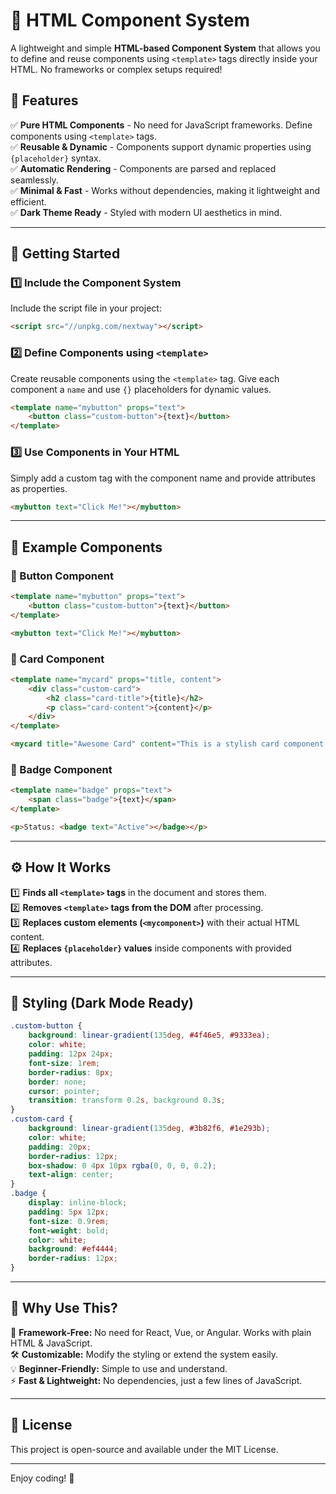 # 🚀 HTML Component System

A lightweight and simple **HTML-based Component System** that allows you to define and reuse components using `<template>` tags directly inside your HTML. No frameworks or complex setups required!

## 🎯 Features

✅ **Pure HTML Components** - No need for JavaScript frameworks. Define components using `<template>` tags.  
✅ **Reusable & Dynamic** - Components support dynamic properties using `{placeholder}` syntax.  
✅ **Automatic Rendering** - Components are parsed and replaced seamlessly.  
✅ **Minimal & Fast** - Works without dependencies, making it lightweight and efficient.  
✅ **Dark Theme Ready** - Styled with modern UI aesthetics in mind.  

---

## 🚀 Getting Started

### 1️⃣ Include the Component System
Include the script file in your project:

```html
<script src="//unpkg.com/nextway"></script>
```

### 2️⃣ Define Components using `<template>`
Create reusable components using the `<template>` tag. Give each component a `name` and use `{}` placeholders for dynamic values.

```html
<template name="mybutton" props="text">
    <button class="custom-button">{text}</button>
</template>
```

### 3️⃣ Use Components in Your HTML
Simply add a custom tag with the component name and provide attributes as properties.

```html
<mybutton text="Click Me!"></mybutton>
```

---

## 🎨 Example Components

### 🔹 Button Component
```html
<template name="mybutton" props="text">
    <button class="custom-button">{text}</button>
</template>

<mybutton text="Click Me!"></mybutton>
```

### 🔹 Card Component
```html
<template name="mycard" props="title, content">
    <div class="custom-card">
        <h2 class="card-title">{title}</h2>
        <p class="card-content">{content}</p>
    </div>
</template>

<mycard title="Awesome Card" content="This is a stylish card component."></mycard>
```

### 🔹 Badge Component
```html
<template name="badge" props="text">
    <span class="badge">{text}</span>
</template>

<p>Status: <badge text="Active"></badge></p>
```

---

## ⚙️ How It Works

1️⃣ **Finds all `<template>` tags** in the document and stores them.  
2️⃣ **Removes `<template>` tags from the DOM** after processing.  
3️⃣ **Replaces custom elements (`<mycomponent>`)** with their actual HTML content.  
4️⃣ **Replaces `{placeholder}` values** inside components with provided attributes.

---

## 🎨 Styling (Dark Mode Ready)

```css
.custom-button {
    background: linear-gradient(135deg, #4f46e5, #9333ea);
    color: white;
    padding: 12px 24px;
    font-size: 1rem;
    border-radius: 8px;
    border: none;
    cursor: pointer;
    transition: transform 0.2s, background 0.3s;
}
.custom-card {
    background: linear-gradient(135deg, #3b82f6, #1e293b);
    color: white;
    padding: 20px;
    border-radius: 12px;
    box-shadow: 0 4px 10px rgba(0, 0, 0, 0.2);
    text-align: center;
}
.badge {
    display: inline-block;
    padding: 5px 12px;
    font-size: 0.9rem;
    font-weight: bold;
    color: white;
    background: #ef4444;
    border-radius: 12px;
}
```

---

## 🎯 Why Use This?

🚀 **Framework-Free:** No need for React, Vue, or Angular. Works with plain HTML & JavaScript.  
🛠 **Customizable:** Modify the styling or extend the system easily.  
💡 **Beginner-Friendly:** Simple to use and understand.  
⚡ **Fast & Lightweight:** No dependencies, just a few lines of JavaScript.  

---

## 📜 License

This project is open-source and available under the MIT License.

---

Enjoy coding! 🚀

